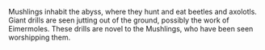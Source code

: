 Mushlings inhabit the abyss, where they hunt and eat beetles and axolotls. Giant drills are seen jutting out of the ground, possibly the work of Eimermoles. These drills are novel to the Mushlings, who have been seen worshipping them.